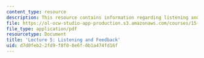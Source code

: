 ```yaml
---
content_type: resource
description: This resource contains information regarding listening and feedback.
file: https://ol-ocw-studio-app-production.s3.amazonaws.com/courses/15-279-management-communication-for-undergraduates-fall-2012/d7d0feb22fd9f8f08e6f0b1a474fd16f_MIT15_279F12_lec05.pdf
file_type: application/pdf
resourcetype: Document
title: 'Lecture 5: Listening and Feedback'
uid: d7d0feb2-2fd9-f8f0-8e6f-0b1a474fd16f
---
```

